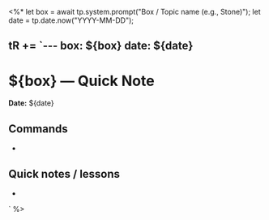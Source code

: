 <%*
let box = await tp.system.prompt("Box / Topic name (e.g., Stone)");
let date = tp.date.now("YYYY-MM-DD");

tR += `---
box: ${box}
date: ${date}
---

# ${box} — Quick Note

**Date:** ${date}

## Commands
- 

## Quick notes / lessons
- 
`
%>
